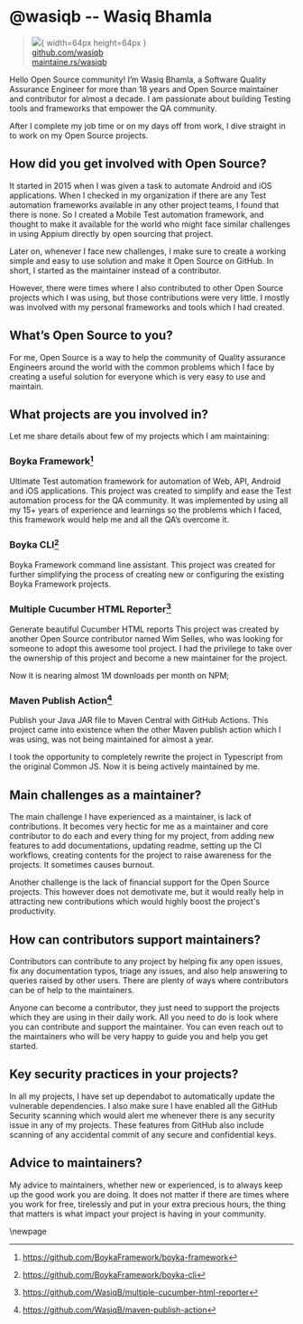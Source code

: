 # @wasiqb -- Wasiq Bhamla

> ![](https://github.com/wasiqb.png){ width=64px height=64px }  
> [github.com/wasiqb](https://github.com/wasiqb)  
> [maintaine.rs/wasiqb](https://maintaine.rs/wasiqb)

Hello Open Source community\! I’m Wasiq Bhamla, a Software Quality Assurance Engineer for more than 18 years and Open Source maintainer and contributor for almost a decade. I am passionate about building Testing tools and frameworks that empower the QA community.

After I complete my job time or on my days off from work, I dive straight in to work on my Open Source projects.

## How did you get involved with Open Source?

It started in 2015 when I was given a task to automate Android and iOS applications. When I checked in my organization if there are any Test automation frameworks available in any other project teams, I found that there is none. So I created a Mobile Test automation framework, and thought to make it available for the world who might face similar challenges in using Appium directly by open sourcing that project.

Later on, whenever I face new challenges, I make sure to create a working simple and easy to use solution and make it Open Source on GitHub. In short, I started as the maintainer instead of a contributor.

However, there were times where I also contributed to other Open Source projects which I was using, but those contributions were very little. I mostly was involved with my personal frameworks and tools which I had created.

## What’s Open Source to you?

For me, Open Source is a way to help the community of Quality assurance Engineers around the world with the common problems which I face by creating a useful solution for everyone which is very easy to use and maintain.

## What projects are you involved in?

Let me share details about few of my projects which I am maintaining:

### Boyka Framework[^343]

Ultimate Test automation framework for automation of Web, API, Android and iOS applications. This project was created to simplify and ease the Test automation process for the QA community. It was implemented by using all my 15+ years of experience and learnings so the problems which I faced, this framework would help me and all the QA’s overcome it.

### Boyka CLI[^344]

Boyka Framework command line assistant. This project was created for further simplifying the process of creating new or configuring the existing Boyka Framework projects.

### Multiple Cucumber HTML Reporter[^345]

Generate beautiful Cucumber HTML reports This project was created by another Open Source contributor named Wim Selles, who was looking for someone to adopt this awesome tool project. I had the privilege to take over the ownership of this project and become a new maintainer for the project.

Now it is nearing almost 1M downloads per month on NPM;

### Maven Publish Action[^346]

Publish your Java JAR file to Maven Central with GitHub Actions. This project came into existence when the other Maven publish action which I was using, was not being maintained for almost a year.

I took the opportunity to completely rewrite the project in Typescript from the original Common JS. Now it is being actively maintained by me.

## Main challenges as a maintainer?

The main challenge I have experienced as a maintainer, is lack of contributions. It becomes very hectic for me as a maintainer and core contributor to do each and every thing for my project, from adding new features to add documentations, updating readme, setting up the CI workflows, creating contents for the project to raise awareness for the projects. It sometimes causes burnout.

Another challenge is the lack of financial support for the Open Source projects. This however does not demotivate me, but it would really help in attracting new contributions which would highly boost the project's productivity.

## How can contributors support maintainers?

Contributors can contribute to any project by helping fix any open issues, fix any documentation typos, triage any issues, and also help answering to queries raised by other users. There are plenty of ways where contributors can be of help to the maintainers.

Anyone can become a contributor, they just need to support the projects which they are using in their daily work. All you need to do is look where you can contribute and support the maintainer. You can even reach out to the maintainers who will be very happy to guide you and help you get started.

## Key security practices in your projects?

In all my projects, I have set up dependabot to automatically update the vulnerable dependencies. I also make sure I have enabled all the GitHub Security scanning which would alert me whenever there is any security issue in any of my projects. These features from GitHub also include scanning of any accidental commit of any secure and confidential keys.

## Advice to maintainers?

My advice to maintainers, whether new or experienced, is to always keep up the good work you are doing. It does not matter if there are times where you work for free, tirelessly and put in your extra precious hours, the thing that matters is what impact your project is having in your community.

\newpage


[^343]: https://github.com/BoykaFramework/boyka-framework
[^344]: https://github.com/BoykaFramework/boyka-cli
[^345]: https://github.com/WasiqB/multiple-cucumber-html-reporter
[^346]: https://github.com/WasiqB/maven-publish-action
